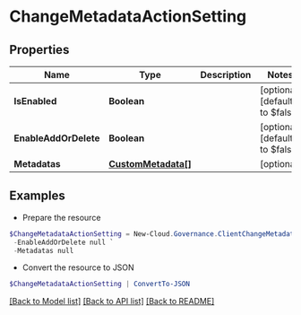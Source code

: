 # ChangeMetadataActionSetting
## Properties

Name | Type | Description | Notes
------------ | ------------- | ------------- | -------------
**IsEnabled** | **Boolean** |  | [optional] [default to $false]
**EnableAddOrDelete** | **Boolean** |  | [optional] [default to $false]
**Metadatas** | [**CustomMetadata[]**](CustomMetadata.md) |  | [optional] 

## Examples

- Prepare the resource
```powershell
$ChangeMetadataActionSetting = New-Cloud.Governance.ClientChangeMetadataActionSetting  -IsEnabled null `
 -EnableAddOrDelete null `
 -Metadatas null
```

- Convert the resource to JSON
```powershell
$ChangeMetadataActionSetting | ConvertTo-JSON
```

[[Back to Model list]](../README.md#documentation-for-models) [[Back to API list]](../README.md#documentation-for-api-endpoints) [[Back to README]](../README.md)

